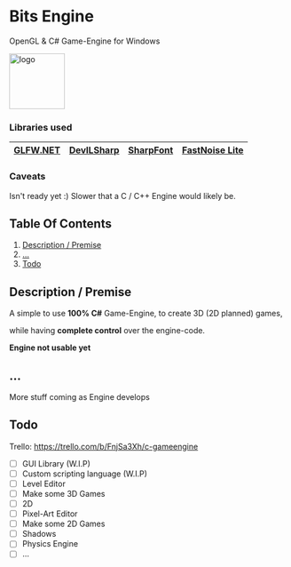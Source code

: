 # Bits Engine
OpenGL &amp; C# Game-Engine for Windows

<img src="https://github.com/phil-stein/Bits_Engine/blob/main/Bits_Engine/Bits_Engine-Logo_v08_512px.png" alt="logo" width="100">

### Libraries used
|[GLFW.NET](https://github.com/ForeverZer0/glfw-net)|[DevILSharp](https://www.nuget.org/packages/DevILSharp/)|[SharpFont](https://github.com/Robmaister/SharpFont)| [FastNoise Lite](https://github.com/Auburn/FastNoise)|
|---|---|---|---|

### Caveats
Isn't ready yet :)
Slower that a C / C++ Engine would likely be. 

## Table Of Contents
1. [Description / Premise](https://github.com/phil-stein/Bits_Engine#description--premise)
2. [...](https://github.com/phil-stein/Bits_Engine#)
3. [Todo](https://github.com/phil-stein/Bits_Engine#todo)

## Description / Premise
A simple to use **100% C#** Game-Engine, to create 3D (2D planned) games, 

while having **complete control** over the engine-code.

**Engine not usable yet**

## ...
More stuff coming as Engine develops

## Todo
Trello: https://trello.com/b/FnjSa3Xh/c-gameengine
 - [ ] GUI Library (W.I.P)
 - [ ] Custom scripting language (W.I.P)
 - [ ] Level Editor
 - [ ] Make some 3D Games 
 - [ ] 2D
 - [ ] Pixel-Art Editor
 - [ ] Make some 2D Games
 - [ ] Shadows
 - [ ] Physics Engine
 - [ ] ...
